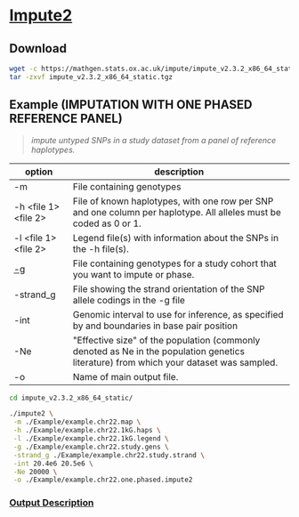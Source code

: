 # [Impute2](https://mathgen.stats.ox.ac.uk/impute/impute_v2.html)


## Download

```bash
wget -c https://mathgen.stats.ox.ac.uk/impute/impute_v2.3.2_x86_64_static.tgz
tar -zxvf impute_v2.3.2_x86_64_static.tgz
```


## Example (IMPUTATION WITH ONE PHASED REFERENCE PANEL)

> *impute untyped SNPs in a study dataset from a panel of reference haplotypes.*

| option                | description                                                                                                                            | 
|-----------------------|----------------------------------------------------------------------------------------------------------------------------------------| 
| -m <file>             | File containing genotypes                                                                                                              | 
| -h <file 1> <file 2>  | File of known haplotypes, with one row per SNP and one column per haplotype. All alleles must be coded as 0 or 1.                      | 
| -l <file 1> <file 2>  | Legend file(s) with information about the SNPs in the -h file(s).                                                                      | 
| [-g](https://mathgen.stats.ox.ac.uk/impute/impute_v2.html#-g) <file>             | File containing genotypes for a study cohort that you want to impute or phase.                                                         | 
| -strand_g <file>      | File showing the strand orientation of the SNP allele codings in the -g file                                                           | 
| -int <lower> <upper>  | Genomic interval to use for inference, as specified by <lower> and <upper> boundaries in base pair position                            | 
| -Ne <int>             | "Effective size" of the population (commonly denoted as Ne in the population genetics literature) from which your dataset was sampled. | 
| -o                    | Name of main output file.                                                                                                              | 



```bash
cd impute_v2.3.2_x86_64_static/

./impute2 \
 -m ./Example/example.chr22.map \
 -h ./Example/example.chr22.1kG.haps \
 -l ./Example/example.chr22.1kG.legend \
 -g ./Example/example.chr22.study.gens \
 -strand_g ./Example/example.chr22.study.strand \
 -int 20.4e6 20.5e6 \
 -Ne 20000 \
 -o ./Example/example.chr22.one.phased.impute2
```


### [Output Description](http://mathgen.stats.ox.ac.uk/impute/concordance_table_description.html)